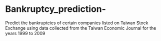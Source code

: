 # Bankruptcy_prediction-
Predict the bankruptcies of certain companies listed on Taiwan Stock Exchange using data collected from the Taiwan Economic Journal for the years 1999 to 2009 
